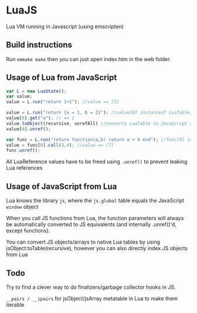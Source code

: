 LuaJS
=====

Lua VM running in Javascript (using emscripten)

Build instructions
------------------

Run `emmake make` then you can just open index.htm in the web folder.

Usage of Lua from JavaScript
----------------------------

```javascript
var L = new LuaState();
var value;
value = L.run("return 1+2"); //value == [3]

value = L.run("return {a = 1, b = 2}"); //value[0] instanceof LuaTable, value[0] instanceof LuaReference
value[0].get("a"); // == 1
value.toObject(recursive, unrefAll) //converts LuaTable to JavaScript object (will drop all other LuaReferences if unrefAll == true)
value[0].unref();

var func = L.run("return function(a,b) return a + b end"); //func[0] instanceof LuaFunction, func[0] instanceof LuaReference
value = func[0].call(3,4); //value == [7]
func.unref();
```

All LuaReference values have to be freed using `.unref()` to prevent leaking Lua references

Usage of JavaScript from Lua
----------------------------
Lua knows the library `js`, where the `js.global` table equals the JavaScript `window` object

When you call JS functions from Lua, the function parameters will always be automatically converted to JS equivalents (and internally .unref()'d, except functions).

You can convert JS objects/arrays to native Lua tables by using jsObject:toTable(recursive), however you can also directly index JS objects from Lua

Todo
----
Try to find a clever way to do finalizers/garbage collector hooks in JS.

`__pairs / __ipairs` for jsObject/jsArray metatable in Lua to make them iterable
